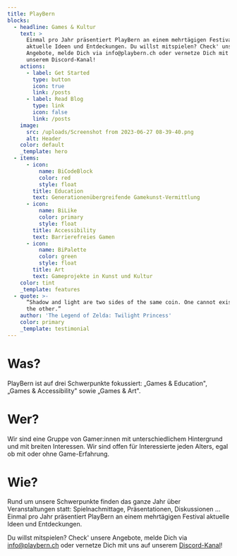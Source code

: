 ```yaml
---
title: PlayBern
blocks:
  - headline: Games & Kultur
    text: >
      Einmal pro Jahr präsentiert PlayBern an einem mehrtägigen Festival
      aktuelle Ideen und Entdeckungen. Du willst mitspielen? Check' unsere
      Angebote, melde Dich via info@playbern.ch oder vernetze Dich mit uns auf
      unserem Discord-Kanal!
    actions:
      - label: Get Started
        type: button
        icon: true
        link: /posts
      - label: Read Blog
        type: link
        icon: false
        link: /posts
    image:
      src: /uploads/Screenshot from 2023-06-27 08-39-40.png
      alt: Header
    color: default
    _template: hero
  - items:
      - icon:
          name: BiCodeBlock
          color: red
          style: float
        title: Education
        text: Generationenübergreifende Gamekunst-Vermittlung
      - icon:
          name: BiLike
          color: primary
          style: float
        title: Accessibility
        text: Barrierefreies Gamen
      - icon:
          name: BiPalette
          color: green
          style: float
        title: Art
        text: Gameprojekte in Kunst und Kultur
    color: tint
    _template: features
  - quote: >-
      “Shadow and light are two sides of the same coin. One cannot exist without
      the other.”
    author: 'The Legend of Zelda: Twilight Princess'
    color: primary
    _template: testimonial
---
```




# Was?

PlayBern ist auf drei Schwerpunkte fokussiert: „Games & Education", „Games & Accessibility" sowie „Games & Art".

# Wer?

Wir sind eine Gruppe von Gamer:innen mit unterschiedlichem Hintergrund und mit breiten Interessen. Wir sind offen für Interessierte jeden Alters, egal ob mit oder ohne Game-Erfahrung.

# Wie?

Rund um unsere Schwerpunkte finden das ganze Jahr über Veranstaltungen statt: Spielnachmittage, Präsentationen, Diskussionen ... Einmal pro Jahr präsentiert PlayBern an einem mehrtägigen Festival aktuelle Ideen und Entdeckungen.

Du willst mitspielen? Check' unsere Angebote, melde Dich via <info@playbern.ch> oder vernetze Dich mit uns auf unserem [Discord-Kanal](https://discord.gg/y9GSpsw)!
